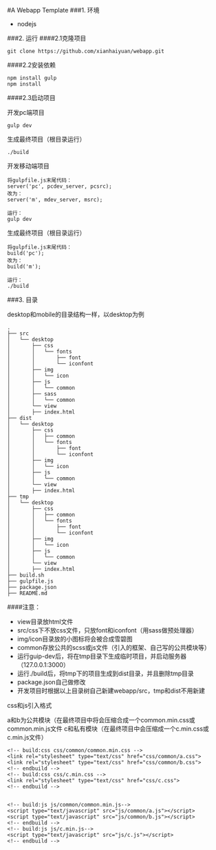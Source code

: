 #A Webapp Template
###1. 环境
- nodejs

###2. 运行
####2.1克隆项目

	git clone https://github.com/xianhaiyuan/webapp.git

####2.2安装依赖

	npm install gulp
	npm install
	
####2.3启动项目

 开发pc端项目

	gulp dev

生成最终项目（根目录运行）

	./build
	
开发移动端项目

	将gulpfile.js末尾代码：
	server('pc', pcdev_server, pcsrc);
	改为：
	server('m', mdev_server, msrc);
	
	运行：
	gulp dev
	
生成最终项目（根目录运行）

	将gulpfile.js末尾代码：
	build('pc');
	改为：
	build('m');
	
	运行：
	./build
	
###3. 目录

desktop和mobile的目录结构一样，以desktop为例

	.
	├── src
	│   └── desktop
	│       ├── css
	│       │   └── fonts
	│       │       ├── font
	│       │       └── iconfont
	│       ├── img
	│       │   └── icon
	│       ├── js
	│       │   └── common
	│       ├── sass
	│       │   └── common
	│       └── view
	│       ├── index.html
	├── dist
	│   └── desktop
	│       ├── css
	│       │   ├── common
	│       │   └── fonts
	│       │       ├── font
	│       │       └── iconfont
	│       ├── img
	│       │   └── icon
	│       ├── js
	│       │   └── common
	│       └── view
	│       ├── index.html
	├── tmp
	│   └── desktop
	│       ├── css
	│       │   ├── common
	│       │   └── fonts
	│       │       ├── font
	│       │       └── iconfont
	│       ├── img
	│       │   └── icon
	│       ├── js
	│       │   └── common
	│       └── view
	│       ├── index.html
	├── build.sh
	├── gulpfile.js
	├── package.json
	├── README.md


####注意：

- view目录放html文件
- src/css下不放css文件，只放font和iconfont（用sass做预处理器）
- img/icon目录放的小图标将会被合成雪碧图
- common存放公共的scss或js文件（引入的框架、自己写的公共模块等）
- 运行guip-dev后，将在tmp目录下生成临时项目，并启动服务器（127.0.0.1:3000）
- 运行./build后，将tmp下的项目生成到dist目录，并且删除tmp目录
- package.json自己做修改
- 开发项目时根据以上目录树自己新建webapp/src，tmp和dist不用新建

css和js引入格式

a和b为公共模块（在最终项目中将会压缩合成一个common.min.css或common.min.js文件
c和私有模块（在最终项目中会压缩成一个c.min.css或c.min.js文件）

	<!-- build:css css/common/common.min.css -->
	<link rel="stylesheet" type="text/css" href="css/common/a.css">
	<link rel="stylesheet" type="text/css" href="css/common/b.css">
	<!-- endbuild -->
	<!-- build:css css/c.min.css -->
	<link rel="stylesheet" type="text/css" href="css/c.css">
	<!-- endbuild -->


	<!-- build:js js/common/common.min.js-->
	<script type="text/javascript" src="js/common/a.js"></script>
	<script type="text/javascript" src="js/common/b.js"></script>
	<!-- endbuild -->
	<!-- build:js js/c.min.js-->
	<script type="text/javascript" src="js/c.js"></script>
	<!-- endbuild -->